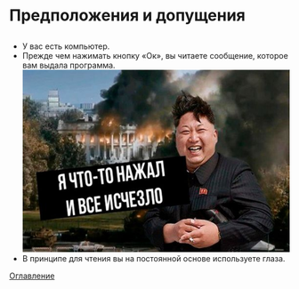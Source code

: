 # Предположения и допущения
## 
- У вас есть компьютер.
- Прежде чем нажимать кнопку «Ок», вы читаете сообщение, которое вам выдала программа.
![Я что-то нажал(а) и все исчезло](./img/001ipressedsomething.jpg)
- В принципе для чтения вы на постоянной основе используете глаза.


[Оглавление](./000%20toc.md)



